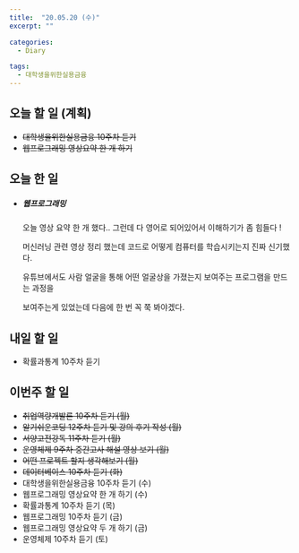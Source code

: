```yaml
---
title:  "20.05.20 (수)"
excerpt: ""

categories:
  - Diary

tags:
  - 대학생을위한실용금융
---
```


## 오늘 할 일 (계획)

- ~~대학생을위한실용금융 10주차 듣기~~
- ~~웹프로그래밍 영상요약 한 개 하기~~


## 오늘 한 일

- ##### 웹프로그래밍

  오늘 영상 요약 한 개 했다.. 그런데 다 영어로 되어있어서 이해하기가 좀 힘들다 !

  머신러닝 관련 영상 정리 했는데 코드로 어떻게 컴퓨터를 학습시키는지 진짜 신기했다.

  유튜브에서도 사람 얼굴을 통해 어떤 얼굴상을 가졌는지 보여주는 프로그램을 만드는 과정을

  보여주는게 있었는데 다음에 한 번 꼭 쭉 봐야겠다.

## 내일 할 일

- 확률과통계 10주차 듣기

## 이번주 할 일

- ~~취업역량개발론 10주차 듣기 (월)~~
- ~~알기쉬운코딩 12주차 듣기 및 강의 후기 작성 (월)~~
- ~~서양고전강독 11주차 듣기 (월)~~
- ~~운영체제 9주차 중간고사 해설 영상 보기 (월)~~
- ~~어떤 프로젝트 할지 생각해보기 (월)~~
- ~~데이터베이스 10주차 듣기 (화)~~
- 대학생을위한실용금융 10주차 듣기 (수)
- 웹프로그래밍 영상요약 한 개 하기 (수)
- 확률과통계 10주차 듣기 (목)
- 웹프로그래밍 10주차 듣기 (금)
- 웹프로그래밍 영상요약 두 개 하기 (금)
- 운영체제 10주차 듣기 (토)
